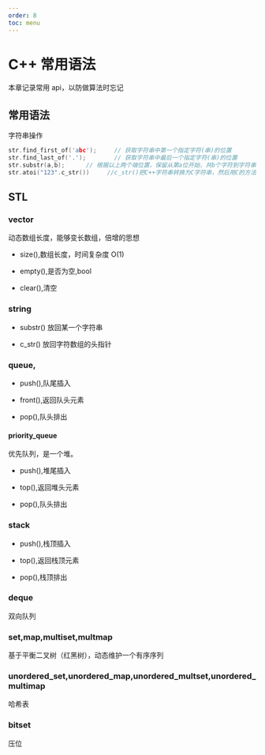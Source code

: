 ```yaml
---
order: 8
toc: menu
---
```


# C++ 常用语法

本章记录常用 api，以防做算法时忘记

## 常用语法

字符串操作

```c
str.find_first_of('abc');     // 获取字符串中第一个指定字符(串)的位置
str.find_last_of('.');        // 获取字符串中最后一个指定字符(串)的位置
str.substr(a,b);      // 根据以上两个端位置，保留从第a位开始，共b个字符到字符串
str.atoi("123".c_str())     //c_str()把C++字符串转换为C字符串，然后用C的方法把字符串转整数
```

## STL

### vector

动态数组长度，能够变长数组，倍增的思想

- size(),数组长度，时间复杂度 O(1)

- empty(),是否为空,bool

- clear(),清空

### string

- substr() 放回某一个字符串

- c_str() 放回字符数组的头指针

### queue,

- push(),队尾插入

- front(),返回队头元素

- pop(),队头排出

#### priority_queue

优先队列，是一个堆。

- push(),堆尾插入

- top(),返回堆头元素

- pop(),队头排出

### stack

- push(),栈顶插入

- top(),返回栈顶元素

- pop(),栈顶排出

### deque

双向队列

### set,map,multiset,multmap

基于平衡二叉树（红黑树），动态维护一个有序序列

### unordered_set,unordered_map,unordered_multset,unordered_multimap

哈希表

### bitset

压位
